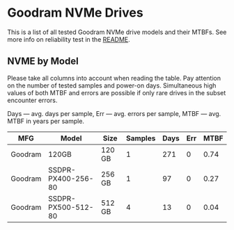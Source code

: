 Goodram NVMe Drives
===================

This is a list of all tested Goodram NVMe drive models and their MTBFs. See more
info on reliability test in the [README](https://github.com/linuxhw/SMART).

NVME by Model
------------

Please take all columns into account when reading the table. Pay attention on the
number of tested samples and power-on days. Simultaneous high values of both MTBF
and errors are possible if only rare drives in the subset encounter errors.

Days — avg. days per sample,
Err  — avg. errors per sample,
MTBF — avg. MTBF in years per sample.

| MFG       | Model              | Size   | Samples | Days  | Err   | MTBF   |
|-----------|--------------------|--------|---------|-------|-------|--------|
| Goodram   | 120GB              | 120 GB | 1       | 271   | 0     | 0.74   |
| Goodram   | SSDPR-PX400-256-80 | 256 GB | 1       | 97    | 0     | 0.27   |
| Goodram   | SSDPR-PX500-512-80 | 512 GB | 4       | 13    | 0     | 0.04   |
